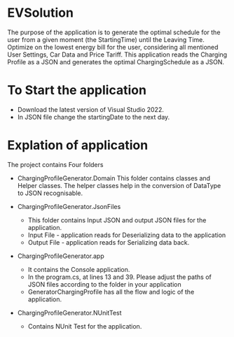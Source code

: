 # EVSolution
The purpose of the application is to generate the optimal schedule for the user from a given
moment (the StartingTime) until the Leaving Time. Optimize on the lowest energy bill for the user, 
considering all mentioned User Settings, Car Data and Price Tariff. This application reads the Charging Profile as a JSON
and generates the optimal ChargingSchedule as a JSON.

# To Start the application

- Download the latest version of Visual Studio 2022.
- In JSON file change the startingDate to the next day.

# Explation of application
The project contains Four folders 

- ChargingProfileGenerator.Domain 
This folder contains classes and Helper classes. The helper classes help in the conversion of DataType to JSON recognisable.

- ChargingProfileGenerator.JsonFiles
  - This folder contains Input JSON and output JSON files for the application.
  - Input File - application reads for Deserializing data to the application
  - Output File - application reads for Serializing data back.

- ChargingProfileGenerator.app
  - It contains the Console application.
  - In the program.cs, at lines 13 and 39. Please adjust the paths of JSON files according to the folder in your application
  - GeneratorChargingProfile has all the flow and logic of the application.

- ChargingProfileGenerator.NUnitTest
  - Contains NUnit Test for the application.
